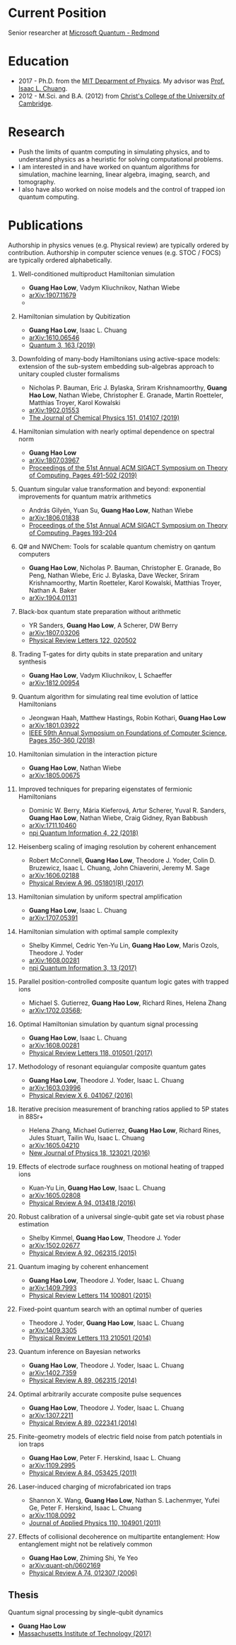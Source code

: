 # Current Position

Senior researcher at [Microsoft Quantum - Redmond](https://www.microsoft.com/en-us/research/group/microsoft-quantum-redmond-quarc/)

# Education

- 2017 - Ph.D. from the [MIT Deparment of Physics](https://web.mit.edu/physics/). My advisor was [Prof. Isaac L. Chuang](http://feynman.mit.edu/ike/homepage/index.html).
- 2012 - M.Sci. and B.A. (2012) from [Christ's College of the University of Cambridge](https://www.christs.cam.ac.uk/).

# Research

- Push the limits of quantm computing in simulating physics, and to understand physics as a heuristic for solving computational problems. 
- I am interested in and have worked on quantum algorithms for simulation, machine learning, linear algebra, imaging, search, and tomography.
- I also have also worked on noise models and the control of trapped ion quantum computing.

# Publications
Authorship in physics venues (e.g. Physical review) are typically ordered by contribution. Authorship in computer science venues (e.g. STOC / FOCS) are typically ordered alphabetically.

1. Well-conditioned multiproduct Hamiltonian simulation
   - **Guang Hao Low**, Vadym Kliuchnikov, Nathan Wiebe
   -  [arXiv:1907.11679](https://arxiv.org/abs/1907.11679)	
   -  
2. Hamiltonian simulation by Qubitization 
   - **Guang Hao Low**, Isaac L. Chuang
   - [arXiv:1610.06546](https://arxiv.org/abs/1610.06546)
   - [Quantum 3, 163 (2019)](https://doi.org/10.22331/q-2019-07-12-163)
  
3. Downfolding of many-body Hamiltonians using active-space models: extension of the sub-system embedding sub-algebras approach to unitary coupled cluster formalisms 
   - Nicholas P. Bauman, Eric J. Bylaska, Sriram Krishnamoorthy, **Guang Hao Low**, Nathan Wiebe, Christopher E. Granade, Martin Roetteler, Matthias Troyer, Karol Kowalski
   - [arXiv:1902.01553](https://arxiv.org/abs/1902.01553)
   - [The Journal of Chemical Physics 151, 014107 (2019)](https://doi.org/10.1063/1.5094643)
   
4. Hamiltonian simulation with nearly optimal dependence on spectral norm
   - **Guang Hao Low**
   - [arXiv:1807.03967](https://arxiv.org/abs/1807.03967)
   - [Proceedings of the 51st Annual ACM SIGACT Symposium on Theory of Computing, Pages 491-502 (2019)](https://doi.org/10.1145/3313276.3316386)
   
5. Quantum singular value transformation and beyond: exponential improvements for quantum matrix arithmetics
   - András Gilyén, Yuan Su, **Guang Hao Low**, Nathan Wiebe
   - [arXiv:1806.01838](https://arxiv.org/abs/1806.01838)
   - [Proceedings of the 51st Annual ACM SIGACT Symposium on Theory of Computing, Pages 193-204](https://doi.org/10.1145/3313276.3316366)
  
6. Q# and NWChem: Tools for scalable quantum chemistry on qantum computers
    - **Guang Hao Low**, Nicholas P. Bauman, Christopher E. Granade, Bo Peng, Nathan Wiebe, Eric J. Bylaska, Dave Wecker, Sriram Krishnamoorthy, Martin Roetteler, Karol Kowalski, Matthias Troyer, Nathan A. Baker
    -  [arXiv:1904.01131](https://arxiv.org/abs/1904.01131) 

7. Black-box quantum state preparation without arithmetic
    - YR Sanders, **Guang Hao Low**, A Scherer, DW Berry
    - [arXiv:1807.03206](https://arxiv.org/abs/1807.03206)
    - [Physical Review Letters 122, 020502](https://doi.org/10.1103/PhysRevLett.122.020502)

8. Trading T-gates for dirty qubits in state preparation and unitary synthesis
    - **Guang Hao Low**, Vadym Kliuchnikov, L Schaeffer
    -  [arXiv:1812.00954](https://arxiv.org/abs/1812.00954)

9.  Quantum algorithm for simulating real time evolution of lattice Hamiltonians
    - Jeongwan Haah, Matthew Hastings, Robin Kothari, **Guang Hao Low**
    - [arXiv:1801.03922](https://arxiv.org/abs/1801.03922)
    - [IEEE 59th Annual Symposium on Foundations of Computer Science, Pages 350-360 (2018)](https://doi.org/10.1109/FOCS.2018.00041)

10. Hamiltonian simulation in the interaction picture
    - **Guang Hao Low**, Nathan Wiebe
    -  [arXiv:1805.00675](https://arxiv.org/abs/1805.00675)

11. Improved techniques for preparing eigenstates of fermionic Hamiltonians
    - Dominic W. Berry, Mária Kieferová, Artur Scherer, Yuval R. Sanders, **Guang Hao Low**, Nathan Wiebe, Craig Gidney, Ryan Babbush
    - [arXiv:1711.10460](https://arxiv.org/abs/1711.10460)
    - [npj Quantum Information 4, 22 (2018)](https://doi.org/10.1038/s41534-018-0071-5)

12. Heisenberg scaling of imaging resolution by coherent enhancement
    - Robert McConnell, **Guang Hao Low**, Theodore J. Yoder, Colin D. Bruzewicz, Isaac L. Chuang, John Chiaverini, Jeremy M. Sage
    - [arXiv:1606.02188](https://arxiv.org/abs/1606.02188)
    - [Physical Review A 96, 051801(R) (2017)](https://doi.org/10.1103/PhysRevA.96.051801)

13. Hamiltonian simulation by uniform spectral amplification
    - **Guang Hao Low**, Isaac L. Chuang
    - [arXiv:1707.05391](https://arxiv.org/abs/1707.05391)

14. Hamiltonian simulation with optimal sample complexity
    - Shelby Kimmel, Cedric Yen-Yu Lin, **Guang Hao Low**, Maris Ozols, Theodore J. Yoder
    - [arXiv:1608.00281](https://arxiv.org/abs/1608.00281)
    - [npj Quantum Information 3, 13 (2017)](https://doi.org/10.1038/s41534-017-0013-7)

15. Parallel position-controlled composite quantum logic gates with trapped ions
    - Michael S. Gutierrez, **Guang Hao Low**, Richard Rines, Helena Zhang
    - [arXiv:1702.03568](https://arxiv.org/abs/1702.03568); 

16. Optimal Hamiltonian simulation by quantum signal processing
    - **Guang Hao Low**, Isaac L. Chuang
    - [arXiv:1608.00281](https://arxiv.org/abs/1608.00281)
    - [Physical Review Letters 118, 010501 (2017)](https://doi.org/10.1103/PhysRevLett.118.010501)

17. Methodology of resonant equiangular composite quantum gates
    - **Guang Hao Low**, Theodore J. Yoder, Isaac L. Chuang
    - [arXiv:1603.03996](https://arxiv.org/abs/1603.03996)
    - [Physical Review X 6, 041067 (2016)](https://doi.org/10.1103/PhysRevX.6.041067)
  
18. Iterative precision measurement of branching ratios applied to 5P states in 88Sr+
    - Helena Zhang, Michael Gutierrez, **Guang Hao Low**, Richard Rines, Jules Stuart, Tailin Wu, Isaac L. Chuang
    - [arXiv:1605.04210](https://arxiv.org/abs/1605.04210)
    - [New Journal of Physics 18, 123021 (2016)](https://doi.org/10.1088/1367-2630/aa511d)

19. Effects of electrode surface roughness on motional heating of trapped ions
    - Kuan-Yu Lin, **Guang Hao Low**, Isaac L. Chuang
    - [arXiv:1605.02808](https://arxiv.org/abs/1605.02808)
    - [Physical Review A 94, 013418 (2016)](https://doi.org/10.1103/PhysRevA.94.013418)

20. Robust calibration of a universal single-qubit gate set via robust phase estimation
    - Shelby Kimmel, **Guang Hao Low**, Theodore J. Yoder
    - [arXiv:1502.02677](https://arxiv.org/abs/1502.02677)
    - [Physical Review A 92, 062315 (2015)](https://doi.org/10.1103/PhysRevA.92.062315)
    
21. Quantum imaging by coherent enhancement
    - **Guang Hao Low**, Theodore J. Yoder, Isaac L. Chuang
    - [arXiv:1409.7993](https://arxiv.org/abs/1409.7993)
    - [Physical Review Letters 114 100801 (2015)](https://doi.org/10.1103/PhysRevLett.114.100801)
    
22. Fixed-point quantum search with an optimal number of queries
    - Theodore J. Yoder, **Guang Hao Low**, Isaac L. Chuang
    - [arXiv:1409.3305](https://arxiv.org/abs/1409.3305)
    - [Physical Review Letters 113 210501 (2014)](https://doi.org/10.1103/PhysRevLett.113.210501)

23. Quantum inference on Bayesian networks
    - **Guang Hao Low**, Theodore J. Yoder, Isaac L. Chuang
    - [arXiv:1402.7359](https://arxiv.org/abs/1402.7359)
    - [Physical Review A 89, 062315 (2014)](https://doi.org/10.1103/PhysRevA.89.062315)
    
24. Optimal arbitrarily accurate composite pulse sequences
    - **Guang Hao Low**, Theodore J. Yoder, Isaac L. Chuang
    - [arXiv:1307.2211](https://arxiv.org/abs/1307.2211)
    - [Physical Review A 89, 022341 (2014)](https://doi.org/10.1103/PhysRevA.89.022341)

25. Finite-geometry models of electric field noise from patch potentials in ion traps
    - **Guang Hao Low**, Peter F. Herskind, Isaac L. Chuang
    - [arXiv:1109.2995](https://arxiv.org/abs/1109.2995)
    - [Physical Review A 84, 053425 (2011)](https://doi.org/10.1103/PhysRevA.84.053425)

26. Laser-induced charging of microfabricated ion traps
    - Shannon X. Wang, **Guang Hao Low**, Nathan S. Lachenmyer, Yufei Ge, Peter F. Herskind, Isaac L. Chuang
    - [arXiv:1108.0092](https://arxiv.org/abs/1108.0092)
    - [Journal of Applied Physics 110, 104901 (2011)](https://doi.org/10.1063/1.3662118)

27. Effects of collisional decoherence on multipartite entanglement: How entanglement might not be relatively common
    - **Guang Hao Low**, Zhiming Shi, Ye Yeo
    - [arXiv:quant-ph/0602169](https://arxiv.org/abs/quant-ph/0602169)
    - [Physical Review A 74, 012307 (2006)](https://doi.org/10.1103/PhysRevA.74.012307)


## Thesis
Quantum signal processing by single-qubit dynamics
   - **Guang Hao Low**
   - [Massachusetts Institute of Technology (2017)](http://hdl.handle.net/1721.1/115025)
